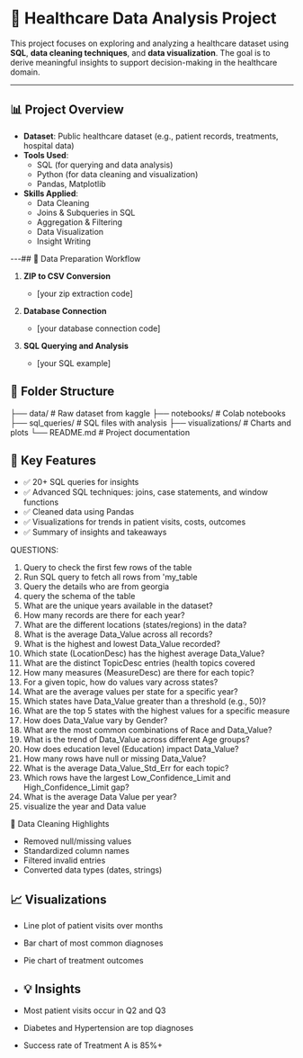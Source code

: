 # 🏥 Healthcare Data Analysis Project

This project focuses on exploring and analyzing a healthcare dataset using **SQL**, **data cleaning techniques**, and **data visualization**. The goal is to derive meaningful insights to support decision-making in the healthcare domain.

---

## 📊 Project Overview

- **Dataset**: Public healthcare dataset (e.g., patient records, treatments, hospital data)
- **Tools Used**:
  - SQL (for querying and data analysis)
  - Python (for data cleaning and visualization)
  - Pandas, Matplotlib
- **Skills Applied**:
  - Data Cleaning
  - Joins & Subqueries in SQL
  - Aggregation & Filtering
  - Data Visualization
  - Insight Writing

---## 🔄 Data Preparation Workflow

1. **ZIP to CSV Conversion**
   - [your zip extraction code]

2. **Database Connection**
   - [your database connection code]

3. **SQL Querying and Analysis**
   - [your SQL example]

   

## 📁 Folder Structure
├── data/ # Raw dataset from kaggle
├── notebooks/ # Colab notebooks
├── sql_queries/ # SQL files with analysis
├── visualizations/ # Charts and plots
└── README.md # Project documentation


## 📌 Key Features
- ✅ 20+ SQL queries for insights
- ✅ Advanced SQL techniques: joins, case statements, and window functions
- ✅ Cleaned data using Pandas
- ✅ Visualizations for trends in patient visits, costs, outcomes
- ✅ Summary of insights and takeaways


QUESTIONS:
1. Query to check the first few rows of the table
2. Run SQL query to fetch all rows from 'my_table
3. Query the details who are from georgia
4. query the schema of the table
5. What are the unique years available in the dataset?
6. How many records are there for each year?
7. What are the different locations (states/regions) in the data?
8. What is the average Data_Value across all records?
9. What is the highest and lowest Data_Value recorded?
10. Which state (LocationDesc) has the highest average Data_Value?
11. What are the distinct TopicDesc entries (health topics covered
12. How many measures (MeasureDesc) are there for each topic?
13. For a given topic, how do values vary across states?
14. What are the average values per state for a specific year?
15. Which states have Data_Value greater than a threshold (e.g., 50)?
16. What are the top 5 states with the highest values for a specific measure
17. How does Data_Value vary by Gender?
18. What are the most common combinations of Race and Data_Value?
19. What is the trend of Data_Value across different Age groups?
20. How does education level (Education) impact Data_Value?
21. How many rows have null or missing Data_Value?
22. What is the average Data_Value_Std_Err for each topic?
23. Which rows have the largest Low_Confidence_Limit and High_Confidence_Limit gap?
24. What is the average Data Value per year?
25. visualize the year and Data value

🧹 Data Cleaning Highlights

- Removed null/missing values
- Standardized column names
- Filtered invalid entries
- Converted data types (dates, strings)

## 📈 Visualizations

- Line plot of patient visits over months
- Bar chart of most common diagnoses
- Pie chart of treatment outcomes

- ## 💡 Insights

- Most patient visits occur in Q2 and Q3
- Diabetes and Hypertension are top diagnoses
- Success rate of Treatment A is 85%+
